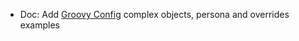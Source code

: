 * Doc: Add [Groovy Config](configuration/groovy-config-file) complex objects, persona and overrides examples